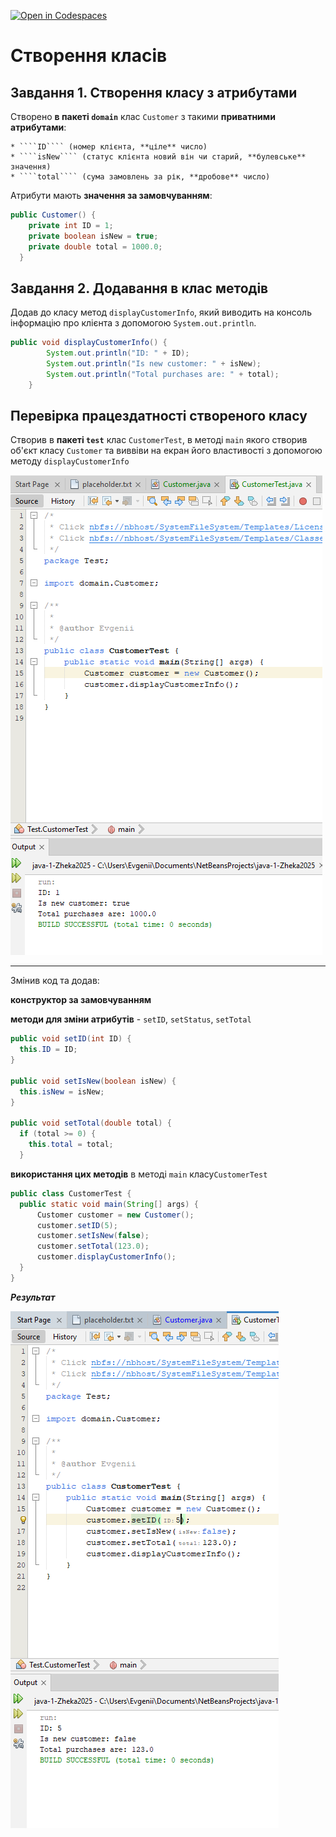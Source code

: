 [![Open in Codespaces](https://classroom.github.com/assets/launch-codespace-f4981d0f882b2a3f0472912d15f9806d57e124e0fc890972558857b51b24a6f9.svg)](https://classroom.github.com/open-in-codespaces?assignment_repo_id=9883851)
# Створення класів


## Завдання 1. Створення класу з атрибутами

Створено **в пакеті ````domain````** клас ```` Сustomer ```` з такими **приватними атрибутами**:

    * ````ID```` (номер клієнта, **ціле** число)
    * ````isNew```` (статус клієнта новий він чи старий, **булевське** значення)
    * ````total```` (сума замовлень за рік, **дробове** число)

Атрибути мають **значення за замовчуванням**: 
```java
public Customer() {
    private int ID = 1;
    private boolean isNew = true;
    private double total = 1000.0;
  }
  ```


## Завдання 2. Додавання в клас методів 

Додав до класу метод ````displayCustomerInfo````, який виводить на консоль інформацію про клієнта з допомогою ````System.out.println````.

```java
public void displayCustomerInfo() {
        System.out.println("ID: " + ID);
        System.out.println("Is new customer: " + isNew);
        System.out.println("Total purchases are: " + total);
    }
 ```


## Перевірка працездатності створеного класу

Створив в **пакеті ````test````** клас ````CustomerTest````, в методі ````main```` якого створив об'єкт класу ```` Сustomer ```` та виввіви на екран його властивості з допомогою методу ````displayCustomerInfo````

![](https://github.com/ppc-ntu-khpi/java-1-Zheka2025/blob/main/Solution/done.png?raw=true)

-----
Змінив код та додав:

  **конструктор за замовчуванням**
  
  **методи для зміни атрибутів** - ````setID````, ````setStatus````, ````setTotal````
  
  ```java
  public void setID(int ID) {
    this.ID = ID;
  }

  public void setIsNew(boolean isNew) {
    this.isNew = isNew;
  }

  public void setTotal(double total) {
    if (total >= 0) {
      this.total = total;
    }
 ```
    
  **використання цих методів** в методі ````main```` класу````CustomerTest````
  ```java
  public class CustomerTest {
    public static void main(String[] args) {
        Customer customer = new Customer();
        customer.setID(5);
        customer.setIsNew(false);
        customer.setTotal(123.0);
        customer.displayCustomerInfo();
    }
}
```
***Результат***
  
  ![](https://github.com/ppc-ntu-khpi/java-1-Zheka2025/blob/main/Solution/advanced.png?raw=true)



